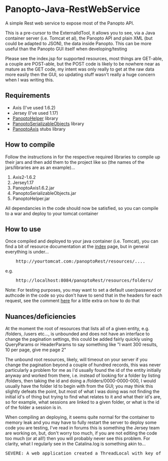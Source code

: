 Panopto-Java-RestWebService
===========================

A simple Rest web service to expose most of the Panopto API.

This is a pre-cursor to the ExternalIdTool, it allows you to see, via a Java container server (i.e. Tomcat et al), the Panopto API and plain XML (but could be adapted to JSON), the data inside Panopto. This can be more useful than the Panopto GUI itself when developing/testing

Please see the index.jsp for supported resources, most things are GET-able, a couple are POST-able, but the POST code is likely to be nowhere near as mature as the GET code, my intent was only really to get at the raw data more easily then the GUI, so updating stuff wasn't really a huge concern when I was writing this.

Requirements
------------

* Axis (I've used 1.6.2)
* Jersey (I've used 1.17)
* [PanoptoHelper](https://github.com/andmar8/Panopto-Java-RestWebServiceHelper) library
* [PanoptoSerializableObjects](https://github.com/andmar8/Panopto-Java-SerializableObjects) library
* [PanoptoAxis](https://github.com/andmar8/Panopto-Java-Axis) stubs library

How to compile
--------------

Follow the instructions in for the respective required libraries to compile up their jars and then add them to the project like so (the names of the jars/libraries are as an example)...

1. Axis2-1.6.2
2. Jersey1.17
3. PanoptoAxis1.6.2.jar
4. PanoptoSerializableObjects.jar
5. PanoptoHelper.jar

All dependancies in the code should now be satisfied, so you can compile to a war and deploy to your tomcat container

How to use
----------

Once compiled and deployed to your java container (i.e. Tomcat), you can find a bit of resource documentation at the [index](https://github.com/andmar8/Panopto-Java-RestWebService/blob/master/web/index.jsp) page, but in general everything is under...

<pre>
	http://yourtomcat.com:<yourport>/panoptoRest/resources/....
</pre>

e.g.

<pre>
	http://localhost:8084/panoptoRest/resources/folders/
</pre>

Note: For testing purposes, you may want to set a default user/password or authcode in the code so you don't have to send that in the headers for each request, see the comment [here](https://github.com/andmar8/Panopto-Java-RestWebService/blob/master/src/java/rest/resources/panopto/BasicResource.java#L43) for a little extra on how to do that

Nuances/deficiencies
--------------------

At the moment the root of resources that lists all of a given entity, e.g. /folders, /users etc..., is unbounded and does not have an interface to change the pagination settings, this could be added fairly quickly using QueryParams or HeaderParams to say something like "I want 300 results, 10 per page, give me page 2"

The unbound root resources, likely, will timeout on your server if you change the pagination beyond a couple of hundred records, this was never particularly a problem for me as I'd usually found the id of the entity initially anyway and worked from there, i.e. instead of looking for a folder by listing /folders, then taking the id and doing a /folders/0000-0000-000, I would usually have the folder Id to begin with from the GUI; you may think this slightly defeats the point, but most of what I was doing was not finding the initial id's of thing but trying to find what relates to it and what their id's are, so for example, what sessions are linked to a given folder, or what is the id of the folder a session is in.

When compiling an deploying, it seems quite normal for the container to memory leak and you may have to fully restart the server to deploy some code you are testing, I've read in forums this is something the Jersey team are working on, but, don't worry too much, if you are not editing the code too much (or at all!) then you will probably never see this problem. For clarity, what I regularly see in the Catalina.log is something akin to...

<pre>
SEVERE: A web application created a ThreadLocal with key of type [null] (value [com.sun.xml.bind.v2.ClassFactory$1@bd61d4]) and a value of type [java.util.WeakHashMap] (value [{class javax.xml.bind.annotation.W3CDomHandler=java.lang.ref.WeakReference@161df1f}]) but failed to remove it when the web application was stopped. To prevent a memory leak, the ThreadLocal has been forcibly removed.
</pre>